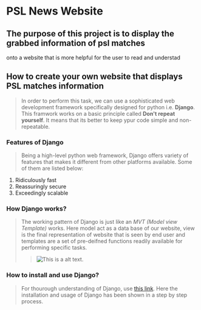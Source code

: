 # PSL News Website

## The purpose of this project is to display the grabbed information of psl matches
onto a website that is more helpful for the user to read and understad

## How to create your own website that displays PSL matches information

> In order to perform this task, we can use a sophisticated web development framework
specifically designed for python i.e. **Django**. This framwork works on a basic principle 
called **Don't repeat yourself**. It means that its better to keep ypur code simple and non-repeatable. 

### Features of Django
> Being a high-level python web framework, Django offers variety of features that makes it different from 
other platforms available. Some of them are listed below:
1. Ridiculously fast
1. Reassuringly secure
1. Exceedingly scalable

### How Django works?
> The working pattern of Django is just like an _MVT (Model view Template)_ works. Here model act as a data base of our website, view is the final representation of website that is seen by end user and templates are a set of pre-deifned functions readily available for performing specific tasks. 
>
>> ![This is a alt text.](/Desktop/django.png "This is a sample image.")

### How to install and use Django?
> For thourough understanding of Django, use [this link](https://www.youtube.com/watch?v=M9rtf7icuG0&ab_channel=edureka%21). Here the installation and usage of Django has been shown in a 
step by step process.